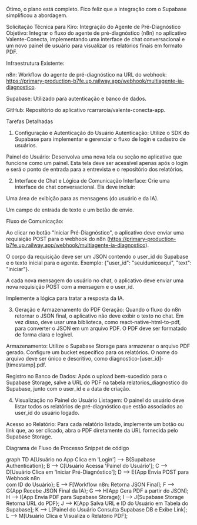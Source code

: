 Ótimo, o plano está completo. Fico feliz que a integração com o Supabase simplificou a abordagem.

Solicitação Técnica para Kiro: Integração do Agente de Pré-Diagnóstico
Objetivo: Integrar o fluxo do agente de pré-diagnóstico (n8n) no aplicativo Valente-Conecta, implementando uma interface de chat conversacional e um novo painel de usuário para visualizar os relatórios finais em formato PDF.

Infraestrutura Existente:

n8n: Workflow do agente de pré-diagnóstico na URL do webhook: https://primary-production-b7fe.up.railway.app/webhook/multiagente-ia-diagnostico.

Supabase: Utilizado para autenticação e banco de dados.

GitHub: Repositório do aplicativo rcarraroia/valente-conecta-app.

Tarefas Detalhadas
1. Configuração e Autenticação do Usuário
Autenticação: Utilize o SDK do Supabase para implementar e gerenciar o fluxo de login e cadastro de usuários.

Painel do Usuário: Desenvolva uma nova tela ou seção no aplicativo que funcione como um painel. Esta tela deve ser acessível apenas após o login e será o ponto de entrada para a entrevista e o repositório dos relatórios.

2. Interface de Chat e Lógica de Comunicação
Interface: Crie uma interface de chat conversacional. Ela deve incluir:

Uma área de exibição para as mensagens (do usuário e da IA).

Um campo de entrada de texto e um botão de envio.

Fluxo de Comunicação:

Ao clicar no botão "Iniciar Pré-Diagnóstico", o aplicativo deve enviar uma requisição POST para o webhook do n8n (https://primary-production-b7fe.up.railway.app/webhook/multiagente-ia-diagnostico).

O corpo da requisição deve ser um JSON contendo o user_id do Supabase e o texto inicial para o agente. Exemplo: {"user_id": "seuidunicoaqui", "text": "iniciar"}.

A cada nova mensagem do usuário no chat, o aplicativo deve enviar uma nova requisição POST com a mensagem e o user_id.

Implemente a lógica para tratar a resposta da IA.

3. Geração e Armazenamento do PDF
Geração: Quando o fluxo do n8n retornar o JSON final, o aplicativo não deve exibir o texto no chat. Em vez disso, deve usar uma biblioteca, como react-native-html-to-pdf, para converter o JSON em um arquivo PDF. O PDF deve ser formatado de forma clara e legível.

Armazenamento: Utilize o Supabase Storage para armazenar o arquivo PDF gerado. Configure um bucket específico para os relatórios. O nome do arquivo deve ser único e descritivo, como diagnostico-[user_id]-[timestamp].pdf.

Registro no Banco de Dados: Após o upload bem-sucedido para o Supabase Storage, salve a URL do PDF na tabela relatorios_diagnostico do Supabase, junto com o user_id e a data de criação.

4. Visualização no Painel do Usuário
Listagem: O painel do usuário deve listar todos os relatórios de pré-diagnóstico que estão associados ao user_id do usuário logado.

Acesso ao Relatório: Para cada relatório listado, implemente um botão ou link que, ao ser clicado, abra o PDF diretamente da URL fornecida pelo Supabase Storage.

Diagrama de Fluxo de Processo
Snippet de código

graph TD
    A[Usuário no App Clica em 'Login'] --> B{Supabase Authentication};
    B --> C[Usuário Acessa 'Painel do Usuário'];
    C --> D[Usuário Clica em 'Iniciar Pré-Diagnóstico'];
    D --> E{App Envia POST para Webhook n8n<br/>com ID do Usuário};
    E --> F[Workflow n8n: Retorna JSON Final];
    F --> G{App Recebe JSON Final da IA};
    G --> H[App Gera PDF a partir do JSON];
    H --> I{App Envia PDF para Supabase Storage};
    I --> J{Supabase Storage Retorna URL do PDF};
    J --> K[App Salva URL e ID do Usuário em Tabela do Supabase];
    K --> L[Painel do Usuário Consulta Supabase DB e Exibe Link];
    L --> M[Usuário Clica e Visualiza o Relatório PDF];
